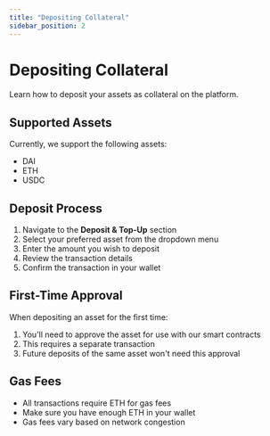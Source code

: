 ```yaml
---
title: "Depositing Collateral"
sidebar_position: 2
---
```


# Depositing Collateral

Learn how to deposit your assets as collateral on the platform.

## Supported Assets

Currently, we support the following assets:
- DAI
- ETH
- USDC

## Deposit Process

1. Navigate to the **Deposit & Top-Up** section
2. Select your preferred asset from the dropdown menu
3. Enter the amount you wish to deposit
4. Review the transaction details
5. Confirm the transaction in your wallet

## First-Time Approval

When depositing an asset for the first time:
1. You'll need to approve the asset for use with our smart contracts
2. This requires a separate transaction
3. Future deposits of the same asset won't need this approval

## Gas Fees

- All transactions require ETH for gas fees
- Make sure you have enough ETH in your wallet
- Gas fees vary based on network congestion

